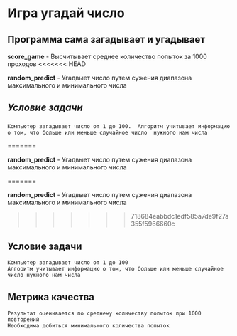 # Игра угадай число

## Программа сама загадывает и угадывает 

**score_game** - Высчитывает среднее количество попыток за 1000 проходов
<<<<<<< HEAD


**random_predict** - Угадвыет число путем сужения диапазона максимального и минимального числа

## *Условие задачи*
   ### 
    Компьютер загадывает число от 1 до 100.  Алгоритм учитывает информацию о том, что больше или меньше случайное число  нужного нам числа
=======

**random_predict** - Угадвыет число путем сужения диапазона максимального и минимального числа


=======

**random_predict** - Угадвыет число путем сужения диапазона максимального и минимального числа

>>>>>>> 718684eabbdc1edf585a7de9f27a355f5966660c
## Условие задачи
    Компьютер загадывает число от 1 до 100
    Алгоритм учитывает информацию о том, что больше или меньше случайное число нужного нам числа

## Метрика качества
    Результат оценивается по среднему количеству попыток при 1000 повторений
    Необходима добиться минимального количества попыток
